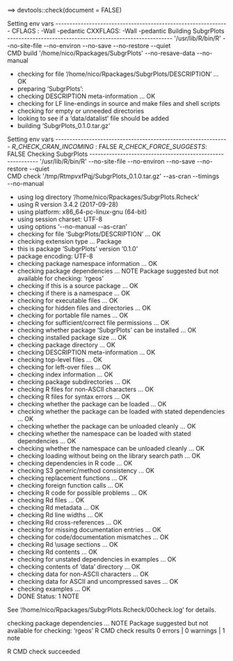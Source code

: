 

==> devtools::check(document = FALSE)

Setting env vars --------------------------------------------------------------
CFLAGS  : -Wall -pedantic
CXXFLAGS: -Wall -pedantic
Building SubgrPlots -----------------------------------------------------------
'/usr/lib/R/bin/R' --no-site-file --no-environ --no-save --no-restore --quiet  \
  CMD build '/home/nico/Rpackages/SubgrPlots' --no-resave-data --no-manual 

* checking for file ‘/home/nico/Rpackages/SubgrPlots/DESCRIPTION’ ... OK
* preparing ‘SubgrPlots’:
* checking DESCRIPTION meta-information ... OK
* checking for LF line-endings in source and make files and shell scripts
* checking for empty or unneeded directories
* looking to see if a ‘data/datalist’ file should be added
* building ‘SubgrPlots_0.1.0.tar.gz’

Setting env vars --------------------------------------------------------------
_R_CHECK_CRAN_INCOMING_ : FALSE
_R_CHECK_FORCE_SUGGESTS_: FALSE
Checking SubgrPlots -----------------------------------------------------------
'/usr/lib/R/bin/R' --no-site-file --no-environ --no-save --no-restore --quiet  \
  CMD check '/tmp/RtmpvxfPqj/SubgrPlots_0.1.0.tar.gz' --as-cran --timings  \
  --no-manual 

* using log directory ‘/home/nico/Rpackages/SubgrPlots.Rcheck’
* using R version 3.4.2 (2017-09-28)
* using platform: x86_64-pc-linux-gnu (64-bit)
* using session charset: UTF-8
* using options ‘--no-manual --as-cran’
* checking for file ‘SubgrPlots/DESCRIPTION’ ... OK
* checking extension type ... Package
* this is package ‘SubgrPlots’ version ‘0.1.0’
* package encoding: UTF-8
* checking package namespace information ... OK
* checking package dependencies ... NOTE
Package suggested but not available for checking: ‘rgeos’
* checking if this is a source package ... OK
* checking if there is a namespace ... OK
* checking for executable files ... OK
* checking for hidden files and directories ... OK
* checking for portable file names ... OK
* checking for sufficient/correct file permissions ... OK
* checking whether package ‘SubgrPlots’ can be installed ... OK
* checking installed package size ... OK
* checking package directory ... OK
* checking DESCRIPTION meta-information ... OK
* checking top-level files ... OK
* checking for left-over files ... OK
* checking index information ... OK
* checking package subdirectories ... OK
* checking R files for non-ASCII characters ... OK
* checking R files for syntax errors ... OK
* checking whether the package can be loaded ... OK
* checking whether the package can be loaded with stated dependencies ... OK
* checking whether the package can be unloaded cleanly ... OK
* checking whether the namespace can be loaded with stated dependencies ... OK
* checking whether the namespace can be unloaded cleanly ... OK
* checking loading without being on the library search path ... OK
* checking dependencies in R code ... OK
* checking S3 generic/method consistency ... OK
* checking replacement functions ... OK
* checking foreign function calls ... OK
* checking R code for possible problems ... OK
* checking Rd files ... OK
* checking Rd metadata ... OK
* checking Rd line widths ... OK
* checking Rd cross-references ... OK
* checking for missing documentation entries ... OK
* checking for code/documentation mismatches ... OK
* checking Rd \usage sections ... OK
* checking Rd contents ... OK
* checking for unstated dependencies in examples ... OK
* checking contents of ‘data’ directory ... OK
* checking data for non-ASCII characters ... OK
* checking data for ASCII and uncompressed saves ... OK
* checking examples ... OK
* DONE
Status: 1 NOTE

See
  ‘/home/nico/Rpackages/SubgrPlots.Rcheck/00check.log’
for details.


checking package dependencies ... NOTE
Package suggested but not available for checking: ‘rgeos’
R CMD check results
0 errors | 0 warnings | 1 note 

R CMD check succeeded
